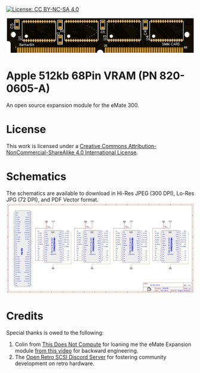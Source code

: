 [![License: CC BY-NC-SA 4.0](https://img.shields.io/badge/License-CC%20BY--NC--SA%204.0-lightgrey.svg)](https://creativecommons.org/licenses/by-nc-sa/4.0/)

!["820-0605-A" render on a black PCB](https://github.com/Stephen-Arsenault/68Pin-VRAM/blob/main/Images/module.png?raw=true)

# Apple 512kb 68Pin VRAM (PN 820-0605-A)
An open source expansion module for the eMate 300.

# License
This work is licensed under a
[Creative Commons Attribution-NonCommercial-ShareAlike 4.0 International License](https://creativecommons.org/licenses/by-nc-sa/4.0/).

# Schematics
The schematics are available to download in Hi-Res JPEG (300 DPI), Lo-Res JPG (72 DPI), and PDF Vector format.
[![Lo-Res Schematic JPEG](https://github.com/Stephen-Arsenault/68Pin-VRAM/blob/main/Schematics/LORES__Schematic_68-Pin%20VRAM.jpg?raw=true)](https://github.com/Stephen-Arsenault/eMate-Open-Expansion/blob/main/Schematics/Schematic_eMate%20Expansion.pdf)

# Credits
Special thanks is owed to the following:
1. Colin from [This Does Not Compute](https://www.patreon.com/thisdoesnotcompute/) for loaning me the eMate Expansion module [from this video](https://youtu.be/-_PldKJzEJ8?t=99) for backward engineering.
2. The [Open Retro SCSI Discord Server](https://discord.gg/5AtypUqFCT) for fostering community development on retro hardware.
